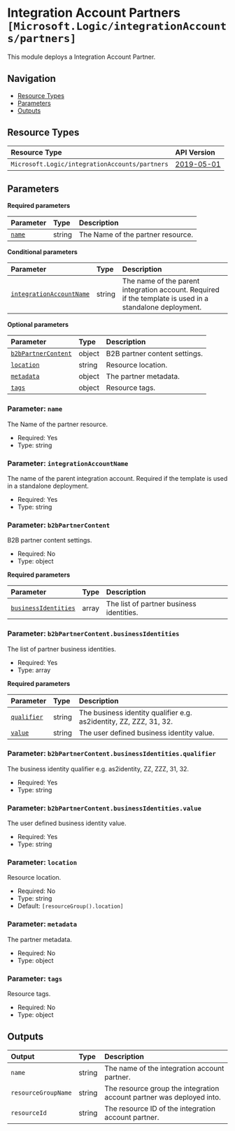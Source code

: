 # Integration Account Partners `[Microsoft.Logic/integrationAccounts/partners]`

This module deploys a Integration Account Partner.

## Navigation

- [Resource Types](#Resource-Types)
- [Parameters](#Parameters)
- [Outputs](#Outputs)

## Resource Types

| Resource Type | API Version |
| :-- | :-- |
| `Microsoft.Logic/integrationAccounts/partners` | [2019-05-01](https://learn.microsoft.com/en-us/azure/templates/Microsoft.Logic/2019-05-01/integrationAccounts/partners) |

## Parameters

**Required parameters**

| Parameter | Type | Description |
| :-- | :-- | :-- |
| [`name`](#parameter-name) | string | The Name of the partner resource. |

**Conditional parameters**

| Parameter | Type | Description |
| :-- | :-- | :-- |
| [`integrationAccountName`](#parameter-integrationaccountname) | string | The name of the parent integration account. Required if the template is used in a standalone deployment. |

**Optional parameters**

| Parameter | Type | Description |
| :-- | :-- | :-- |
| [`b2bPartnerContent`](#parameter-b2bpartnercontent) | object | B2B partner content settings. |
| [`location`](#parameter-location) | string | Resource location. |
| [`metadata`](#parameter-metadata) | object | The partner metadata. |
| [`tags`](#parameter-tags) | object | Resource tags. |

### Parameter: `name`

The Name of the partner resource.

- Required: Yes
- Type: string

### Parameter: `integrationAccountName`

The name of the parent integration account. Required if the template is used in a standalone deployment.

- Required: Yes
- Type: string

### Parameter: `b2bPartnerContent`

B2B partner content settings.

- Required: No
- Type: object

**Required parameters**

| Parameter | Type | Description |
| :-- | :-- | :-- |
| [`businessIdentities`](#parameter-b2bpartnercontentbusinessidentities) | array | The list of partner business identities. |

### Parameter: `b2bPartnerContent.businessIdentities`

The list of partner business identities.

- Required: Yes
- Type: array

**Required parameters**

| Parameter | Type | Description |
| :-- | :-- | :-- |
| [`qualifier`](#parameter-b2bpartnercontentbusinessidentitiesqualifier) | string | The business identity qualifier e.g. as2identity, ZZ, ZZZ, 31, 32. |
| [`value`](#parameter-b2bpartnercontentbusinessidentitiesvalue) | string | The user defined business identity value. |

### Parameter: `b2bPartnerContent.businessIdentities.qualifier`

The business identity qualifier e.g. as2identity, ZZ, ZZZ, 31, 32.

- Required: Yes
- Type: string

### Parameter: `b2bPartnerContent.businessIdentities.value`

The user defined business identity value.

- Required: Yes
- Type: string

### Parameter: `location`

Resource location.

- Required: No
- Type: string
- Default: `[resourceGroup().location]`

### Parameter: `metadata`

The partner metadata.

- Required: No
- Type: object

### Parameter: `tags`

Resource tags.

- Required: No
- Type: object

## Outputs

| Output | Type | Description |
| :-- | :-- | :-- |
| `name` | string | The name of the integration account partner. |
| `resourceGroupName` | string | The resource group the integration account partner was deployed into. |
| `resourceId` | string | The resource ID of the integration account partner. |
